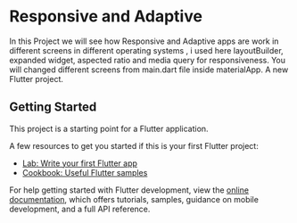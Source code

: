 # Responsive and Adaptive
In this Project we will see how Responsive and Adaptive apps are work in different screens in different operating systems , i used here layoutBuilder, expanded widget, aspected ratio and media query for responsiveness.
You will changed different screens from main.dart file inside materialApp.
A new Flutter project.

## Getting Started

This project is a starting point for a Flutter application.

A few resources to get you started if this is your first Flutter project:

- [Lab: Write your first Flutter app](https://docs.flutter.dev/get-started/codelab)
- [Cookbook: Useful Flutter samples](https://docs.flutter.dev/cookbook)

For help getting started with Flutter development, view the
[online documentation](https://docs.flutter.dev/), which offers tutorials,
samples, guidance on mobile development, and a full API reference.
